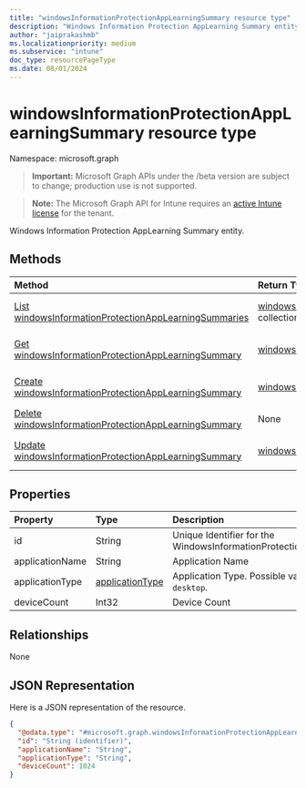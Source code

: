 ```yaml
---
title: "windowsInformationProtectionAppLearningSummary resource type"
description: "Windows Information Protection AppLearning Summary entity."
author: "jaiprakashmb"
ms.localizationpriority: medium
ms.subservice: "intune"
doc_type: resourcePageType
ms.date: 08/01/2024
---
```


# windowsInformationProtectionAppLearningSummary resource type

Namespace: microsoft.graph

> **Important:** Microsoft Graph APIs under the /beta version are subject to change; production use is not supported.

> **Note:** The Microsoft Graph API for Intune requires an [active Intune license](https://go.microsoft.com/fwlink/?linkid=839381) for the tenant.

Windows Information Protection AppLearning Summary entity.

## Methods
|Method|Return Type|Description|
|:---|:---|:---|
|[List windowsInformationProtectionAppLearningSummaries](../api/intune-wip-windowsinformationprotectionapplearningsummary-list.md)|[windowsInformationProtectionAppLearningSummary](../resources/intune-wip-windowsinformationprotectionapplearningsummary.md) collection|List properties and relationships of the [windowsInformationProtectionAppLearningSummary](../resources/intune-wip-windowsinformationprotectionapplearningsummary.md) objects.|
|[Get windowsInformationProtectionAppLearningSummary](../api/intune-wip-windowsinformationprotectionapplearningsummary-get.md)|[windowsInformationProtectionAppLearningSummary](../resources/intune-wip-windowsinformationprotectionapplearningsummary.md)|Read properties and relationships of the [windowsInformationProtectionAppLearningSummary](../resources/intune-wip-windowsinformationprotectionapplearningsummary.md) object.|
|[Create windowsInformationProtectionAppLearningSummary](../api/intune-wip-windowsinformationprotectionapplearningsummary-create.md)|[windowsInformationProtectionAppLearningSummary](../resources/intune-wip-windowsinformationprotectionapplearningsummary.md)|Create a new [windowsInformationProtectionAppLearningSummary](../resources/intune-wip-windowsinformationprotectionapplearningsummary.md) object.|
|[Delete windowsInformationProtectionAppLearningSummary](../api/intune-wip-windowsinformationprotectionapplearningsummary-delete.md)|None|Deletes a [windowsInformationProtectionAppLearningSummary](../resources/intune-wip-windowsinformationprotectionapplearningsummary.md).|
|[Update windowsInformationProtectionAppLearningSummary](../api/intune-wip-windowsinformationprotectionapplearningsummary-update.md)|[windowsInformationProtectionAppLearningSummary](../resources/intune-wip-windowsinformationprotectionapplearningsummary.md)|Update the properties of a [windowsInformationProtectionAppLearningSummary](../resources/intune-wip-windowsinformationprotectionapplearningsummary.md) object.|

## Properties
|Property|Type|Description|
|:---|:---|:---|
|id|String|Unique Identifier for the WindowsInformationProtectionAppLearningSummary.|
|applicationName|String|Application Name|
|applicationType|[applicationType](../resources/intune-wip-applicationtype.md)|Application Type. Possible values are: `universal`, `desktop`.|
|deviceCount|Int32|Device Count|

## Relationships
None

## JSON Representation
Here is a JSON representation of the resource.
<!-- {
  "blockType": "resource",
  "keyProperty": "id",
  "@odata.type": "microsoft.graph.windowsInformationProtectionAppLearningSummary"
}
-->
``` json
{
  "@odata.type": "#microsoft.graph.windowsInformationProtectionAppLearningSummary",
  "id": "String (identifier)",
  "applicationName": "String",
  "applicationType": "String",
  "deviceCount": 1024
}
```
